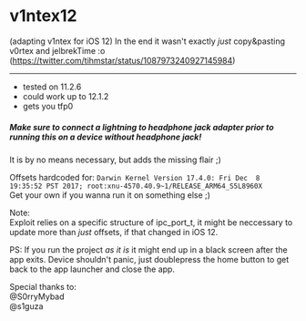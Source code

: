# v1ntex12
(adapting v1ntex for iOS 12)
In the end it wasn't exactly *just* copy&pasting v0rtex and jelbrekTime :o   
(https://twitter.com/tihmstar/status/1087973240927145984)

---

- tested on 11.2.6
- could work up to 12.1.2
- gets you tfp0

##### Make sure to connect a lightning to headphone jack adapter prior to running this on a device without headphone jack!   
It is by no means necessary, but adds the missing flair ;)


Offsets hardcoded for:
 ```Darwin Kernel Version 17.4.0: Fri Dec  8 19:35:52 PST 2017; root:xnu-4570.40.9~1/RELEASE_ARM64_S5L8960X```   
Get your own if you wanna run it on something else ;)

Note:  
Exploit relies on a specific structure of ipc_port_t, it might be neccessary to update more than *just* offsets, if that changed in iOS 12.

PS: If you run the project *as it is* it might end up in a black screen after the app exits.
Device shouldn't panic, just doublepress the home button to get back to the app launcher and close the app.

Special thanks to:  
@S0rryMybad  
@s1guza  
